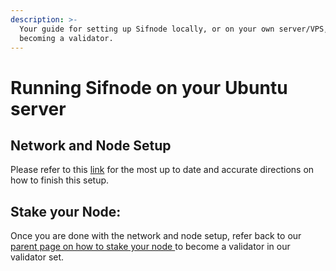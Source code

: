 ```yaml
---
description: >-
  Your guide for setting up Sifnode locally, or on your own server/VPS, and
  becoming a validator.
---
```


# Running Sifnode on your Ubuntu server

## Network and Node Setup

Please refer to this [link](https://github.com/Sifchain/sifchain-validators/blob/master/docs/SETUP.md) for the most up to date and accurate directions on how to finish this setup.

## Stake your Node:

Once you are done with the network and node setup, refer back to our [parent page on how to stake your node ](https://docs.sifchain.finance/resources/tutorials/running-sifchain-validator-on-kubernetes#stake-your-node)to become a validator in our validator set.
